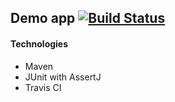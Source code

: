 ## Demo app   [![Build Status](https://travis-ci.com/marcinESzulczyk/javaapp.svg?branch=master)](https://travis-ci.com/marcinESzulczyk/javaapp)

#### Technologies

- Maven
- JUnit with AssertJ
- Travis CI